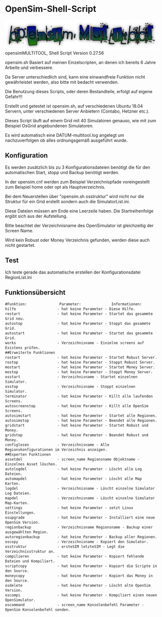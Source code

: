 # OpenSim-Shell-Script
![GitHub Logo](https://github.com/BigManzai/OpenSim-Shell-Script/blob/main/opensimMultitool.jpg)
opensimMULTITOOL, Shell Script Version 0.27.56

opensim.sh Basiert auf meinen Einzelscripten, an denen ich bereits 6 Jahre Arbeite und verbessere.

Da Server unterschiedlich sind, kann eine einwandfreie Funktion nicht gewährleistet werden, also bitte mit bedacht verwenden.

Die Benutzung dieses Scripts, oder deren Bestandteile, erfolgt auf eigene Gefahr!!!

Erstellt und getestet ist opensim.sh, auf verschiedenen Ubuntu 18.04 Servern, unter verschiedenen Server Anbietern (Contabo, Hetzner etc.).

Dieses Script läuft auf einem Grid mit 40 Simulatoren genauso, wie mit zum Beispiel OsGrid angebundenen Simulatoren.

Es wird automatisch eine DATUM-multitool.log angelegt um nachzuverfolgen ob alles ordnungsgemäß ausgeführt wurde.

## Konfiguration

Es werden zusätzlich bis zu 3 Konfigurationsdateien benötigt die für den automatischen Start, stopp und Backup benötigt werden. 

In der opensim.cnf werden zum Beispiel Verzeichnispfade voreingestellt zum Beispiel home oder opt als Hauptverzeichnis. 

Bei dem Neuerstellen über "opensim.sh osstruktur" wird nicht nur die Struktur für ein Grid erstellt sondern auch die SimulatorList.ini. 

Diese Dateien müssen am Ende eine Leerzeile haben. Die Startreihenfolge ergibt sich aus der Aufstellung.

Bitte beachtet der Verzeichnisname des OpenSimulator ist gleichzeitig der Screen Name.

Wird kein Robust oder Money Verzeichnis gefunden, werden diese auch nicht gestartet.

## Test
Ich teste gerade das automatische erstellen der Konfigurationsdatei RegionList.ini

## Funktionsübersicht
```
#Funktion:               Parameter:              Informationen:
hilfe                   - hat keine Parameter - Diese Hilfe.
restart                 - hat keine Parameter - Startet das gesammte Grid neu.
autostop                - hat keine Parameter - Stoppt das gesammte Grid.
autostart               - hat keine Parameter - Startet das gesammte Grid.
works                   - Verzeichnisname - Einzelne screens auf Existens prüfen.
##Erweiterte Funktionen
rostart                 - hat keine Parameter - Startet Robust Server.
rostop                  - hat keine Parameter - Stoppt Robust Server.
mostart                 - hat keine Parameter - Startet Money Server.
mostop                  - hat keine Parameter - Stoppt Money Server.
osstart                 - Verzeichnisname - Startet einzelnen Simulator.
osstop                  - Verzeichnisname - Stoppt einzelnen Simulator.
terminator              - hat keine Parameter - Killt alle laufenden Screens.
autoscreenstop          - hat keine Parameter - Killt alle OpenSim Screens.
autosimstart            - hat keine Parameter - Startet alle Regionen.
autosimstop             - hat keine Parameter - Beendet alle Regionen.
gridstart               - hat keine Parameter - Startet Robust und Money.
gridstop                - hat keine Parameter - Beendet Robust und Money.
configlesen             - Verzeichnisname - Alle Regionskonfigurationen im Verzeichnis anzeigen.
##Experten Funktionen
assetdel                - screen_name Regionsname Objektname - Einzelnes Asset löschen.
autologdel              - hat keine Parameter - Löscht alle Log Dateien.
automapdel              - hat keine Parameter - Löscht alle Map Karten.
logdel                  - Verzeichnisname - Löscht einzelne Simulator Log Dateien.
mapdel                  - Verzeichnisname - Löscht einzelne Simulator Map-Karten.
settings                - hat keine Parameter - setzt Linux Einstellungen.
osupgrade               - hat keine Parameter - Installiert eine neue OpenSim Version.
regionbackup            - Verzeichnisname Regionsname - Backup einer ausgewählten Region.
autoregionbackup        - hat keine Parameter - Backup aller Regionen.
oscopy                  - Verzeichnisname - Kopiert den Simulator.
osstruktur              - ersteSIM letzteSIM - Legt die Verzeichnisstruktur an.
compilieren             - hat keine Parameter - Kopiert fehlende Dateien und Kompiliert.
scriptcopy              - hat keine Parameter - Kopiert die Scripte in den Source.
moneycopy               - hat keine Parameter - Kopiert das Money in den Source.
osdelete                - hat keine Parameter - Löscht alte OpenSim Version.
oscompi                 - hat keine Parameter - Kompiliert einen neuen OpenSimulator.
oscommand               - screen_name Konsolenbefehl Parameter - OpenSim Konsolenbefehl senden.
```

